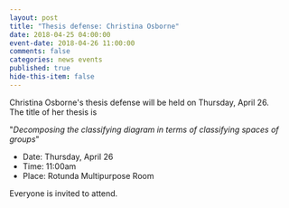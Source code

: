 ```yaml
---
layout: post
title: "Thesis defense: Christina Osborne"
date: 2018-04-25 04:00:00
event-date: 2018-04-26 11:00:00
comments: false
categories: news events
published: true
hide-this-item: false
---
```


Christina Osborne's thesis defense will be held on Thursday, April 26.  
The title of her thesis is

"_Decomposing the classifying diagram in terms of classifying spaces of groups_"

- Date: Thursday, April 26
- Time: 11:00am
- Place: Rotunda Multipurpose Room

Everyone is invited to attend.



